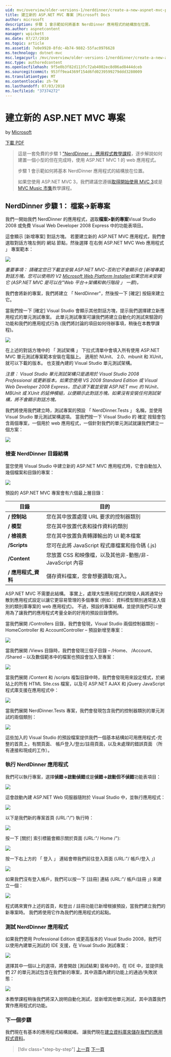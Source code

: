 ```yaml
---
uid: mvc/overview/older-versions-1/nerddinner/create-a-new-aspnet-mvc-project
title: 建立新的 ASP.NET MVC 專案 |Microsoft Docs
author: microsoft
description: 步驟 1 會示範如何將基本 NerdDinner 應用程式的結構放在位置。
ms.author: aspnetcontent
manager: wpickett
ms.date: 07/27/2010
ms.topic: article
ms.assetid: 7e0e9928-8fdc-4b74-9882-55fac0976628
ms.technology: dotnet-mvc
msc.legacyurl: /mvc/overview/older-versions-1/nerddinner/create-a-new-aspnet-mvc-project
msc.type: authoredcontent
ms.openlocfilehash: 9f5e0b3f82d113fc72ab4002ec8d06ad8444dceb
ms.sourcegitcommit: 953ff9ea4369f154d6fd0239599279ddd3280009
ms.translationtype: MT
ms.contentlocale: zh-TW
ms.lasthandoff: 07/03/2018
ms.locfileid: "37374272"
---
```

<a name="create-a-new-aspnet-mvc-project"></a>建立新的 ASP.NET MVC 專案
====================
by [Microsoft](https://github.com/microsoft)

[下載 PDF](http://aspnetmvcbook.s3.amazonaws.com/aspnetmvc-nerdinner_v1.pdf)

> 這是一套免費的步驟 1 ["NerdDinner 」 應用程式教學課程](introducing-the-nerddinner-tutorial.md)，逐步解說如何建置一個小型的但在完成時，使用 ASP.NET MVC 1 的 web 應用程式。
> 
> 步驟 1 會示範如何將基本 NerdDinner 應用程式的結構放在位置。
> 
> 如果您使用 ASP.NET MVC 3，我們建議您遵循[取得開始使用 MVC 3](../../older-versions/getting-started-with-aspnet-mvc3/cs/intro-to-aspnet-mvc-3.md)或是[MVC Music 市集](../../older-versions/mvc-music-store/mvc-music-store-part-1.md)教學課程。


## <a name="nerddinner-step-1-file-gtnew-project"></a>NerdDinner 步驟 1： 檔案-&gt;新專案

我們一開始我們 NerdDinner 的應用程式，選取**檔案&gt;新的專案**Visual Studio 2008 或免費 Visual Web Developer 2008 Express 中的功能表項目。

這會顯示 [新增專案] 對話方塊。 若要建立新的 ASP.NET MVC 應用程式，我們會選取對話方塊左側的 網站 節點，然後選擇 在右側 ASP.NET MVC Web 應用程式 」 專案範本：

![](create-a-new-aspnet-mvc-project/_static/image1.png)

*重要事項： 請確定您已下載並安裝 ASP.NET MVC-否則它不會顯示在 [新增專案] 對話方塊。您可以使用的 V2 [Microsoft Web Platform Installer](https://www.microsoft.com/web/downloads/platform.aspx)如果您尚未安裝它 (ASP.NET MVC 是可以在"Web 平台-&gt;架構和執行階段 」 一節)。*

我們會將新的專案，我們將建立 「 NerdDinner"，然後按一下 [確定] 按鈕來建立它。

當我們按一下 [確定] Visual Studio 會顯示其他對話方塊，提示我們選擇建立新應用程式的單元測試專案。 此單元測試專案可讓我們將建立自動化的測試來驗證的功能和我們的應用程式行為 (我們將討論的項目如何待辦事項，稍後在本教學課程)。

![](create-a-new-aspnet-mvc-project/_static/image2.png)

在上述的對話方塊中的 「 測試架構 」 下拉式清單中會填入所有使用 ASP.NET MVC 單元測試專案範本安裝在電腦上。 適用於 NUnit、 2.0、mbunit 和 XUnit，就可以下載的版本。 也支援內建的 Visual Studio 單元測試架構。

*注意： Visual Studio 單元測試架構只是適用於 Visual Studio 2008 Professional 或更新版本。如果您使用 VS 2008 Standard Edition 或 Visual Web Developer 2008 Express，您必須下載並安裝 ASP.NET mvc 的 NUnit、 MBUnit 或 XUnit 的延伸模組，以便顯示此對話方塊。如果沒有安裝任何測試架構，將不會顯示對話方塊。*

我們將使用我們建立時，測試專案的預設 「 NerdDinner.Tests 」 名稱，並使用 Visual Studio 單元測試架構選項。 當我們按一下 Visual Studio 的 確定 按鈕會包含兩個專案，一個用於 web 應用程式，一個針對我們的單元測試就讓我們建立一個方案：

![](create-a-new-aspnet-mvc-project/_static/image3.png)

### <a name="examining-the-nerddinner-directory-structure"></a>檢查 NerdDinner 目錄結構

當您使用 Visual Studio 中建立新的 ASP.NET MVC 應用程式時，它會自動加入幾個檔案和目錄的專案：

![](create-a-new-aspnet-mvc-project/_static/image4.png)

預設的 ASP.NET MVC 專案會有六個最上層目錄：

| **目錄** | **目的** |
| --- | --- |
| **/ 控制站** | 您在其中放置處理 URL 要求的控制器類別 |
| **/ 模型** | 您在其中放置代表和操作資料的類別 |
| **/ 檢視表** | 您在其中放置負責轉譯輸出的 UI 範本檔案 |
| **/Scripts** | 您可在此將 JavaScript 程式庫檔案和指令碼 (.js) |
| **/Content** | 您放置 CSS 和映像檔，以及其他非-動態/非-JavaScript 內容 |
| **/ 應用程式\_資料** | 儲存資料檔案，您會想要讀取/寫入。 |

ASP.NET MVC 不需要此結構。 事實上，處理大型應用程式的開發人員將通常分散到應用程式設定以讓它更容易管理的多個專案 (例如： 資料模型類別通常進入個別的類別庫專案的 web 應用程式)。 不過，預設的專案結構，並提供我們可以使用為了讓我們的應用程式考量全新的好用的預設目錄慣例。

當我們展開 /Controllers 目錄，我們會發現，Visual Studio 兩個控制器類別 – HomeController 和 AccountController – 預設新增至專案：

![](create-a-new-aspnet-mvc-project/_static/image5.png)

當我們展開 /Views 目錄時，我們會發現三個子目錄 – /Home、 /Account、 /Shared – 以及數個範本中的檔案也預設會加入至專案：

![](create-a-new-aspnet-mvc-project/_static/image6.png)

當我們展開 /Content 和 /scripts 複製目錄中時，我們會發現用來設定樣式，於網站上的所有 HTML Site.css 檔案，以及可 ASP.NET AJAX 和 jQuery JavaScript 程式庫支援在應用程式中：

![](create-a-new-aspnet-mvc-project/_static/image7.png)

當我們展開 NerdDinner.Tests 專案，我們會發現包含我們的控制器類別的單元測試的兩個類別：

![](create-a-new-aspnet-mvc-project/_static/image8.png)

這些加入的 Visual Studio 的預設檔案提供我們一個基本結構如可用應用程式-完整的首頁上，有關頁面、 帳戶登入/登出/註冊頁面，以及未處理的錯誤頁面 （所有連接和現成的工作）。

### <a name="running-the-nerddinner-application"></a>執行 NerdDinner 應用程式

我們可以執行專案，選擇**偵錯-&gt;啟動偵錯**或是**偵錯-&gt;啟動但不偵錯**功能表項目：

![](create-a-new-aspnet-mvc-project/_static/image9.png)

這會啟動內建 ASP.NET Web 伺服器隨附於 Visual Studio 中，並執行應用程式：

![](create-a-new-aspnet-mvc-project/_static/image10.png)

以下是我們新的專案首頁 (URL:"/") 執行時：

![](create-a-new-aspnet-mvc-project/_static/image11.png)

按一下 [關於] 索引標籤會顯示關於頁面 (URL:"/ Home /"):

![](create-a-new-aspnet-mvc-project/_static/image12.png)

按一下右上方的 「 登入 」 連結會帶我們前往登入頁面 (URL:"/ 帳戶/登入 」)

![](create-a-new-aspnet-mvc-project/_static/image13.png)

如果我們沒有登入帳戶，我們可以按一下 [註冊] 連結 (URL:"/ 帳戶/註冊 」) 來建立一個：

![](create-a-new-aspnet-mvc-project/_static/image14.png)

程式碼來實作上述的首頁，和登出 / 註冊功能已新增根據預設，當我們建立我們的新專案時。 我們將使用它作為我們的應用程式的起點。

### <a name="testing-the-nerddinner-application"></a>測試 NerdDinner 應用程式

如果我們使用 Professional Edition 或更高版本的 Visual Studio 2008，我們可以使用內建單元測試的 IDE 支援，在 Visual Studio 測試專案：

![](create-a-new-aspnet-mvc-project/_static/image15.png)

選擇其中一個以上的選項，將會開啟 [測試結果] 窗格中的，在 IDE 中，並提供我們 27 的單元測試包含在我們新的專案，其中涵蓋內建的功能上的通過/失敗狀態：

![](create-a-new-aspnet-mvc-project/_static/image16.png)

本教學課程稍後我們將深入說明自動化測試，並新增其他單元測試，其中涵蓋我們實作應用程式的功能。

### <a name="next-step"></a>下一個步驟

我們現在有基本的應用程式結構就緒。 讓我們現在[建立資料庫來儲存我們的應用程式資料](create-a-database.md)。

> [!div class="step-by-step"]
> [上一頁](introducing-the-nerddinner-tutorial.md)
> [下一頁](create-a-database.md)
